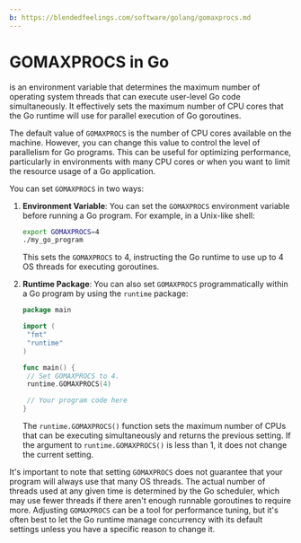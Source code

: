 ```yaml
---
b: https://blendedfeelings.com/software/golang/gomaxprocs.md
---
```


# GOMAXPROCS in Go
is an environment variable that determines the maximum number of operating system threads that can execute user-level Go code simultaneously. It effectively sets the maximum number of CPU cores that the Go runtime will use for parallel execution of Go goroutines.

The default value of `GOMAXPROCS` is the number of CPU cores available on the machine. However, you can change this value to control the level of parallelism for Go programs. This can be useful for optimizing performance, particularly in environments with many CPU cores or when you want to limit the resource usage of a Go application.

You can set `GOMAXPROCS` in two ways:

1. **Environment Variable**: You can set the `GOMAXPROCS` environment variable before running a Go program. For example, in a Unix-like shell:

   ```sh
   export GOMAXPROCS=4
   ./my_go_program
   ```

   This sets the `GOMAXPROCS` to 4, instructing the Go runtime to use up to 4 OS threads for executing goroutines.

2. **Runtime Package**: You can also set `GOMAXPROCS` programmatically within a Go program by using the `runtime` package:

   ```go
   package main

   import (
   	"fmt"
   	"runtime"
   )

   func main() {
   	// Set GOMAXPROCS to 4.
   	runtime.GOMAXPROCS(4)

   	// Your program code here
   }
   ```

   The `runtime.GOMAXPROCS()` function sets the maximum number of CPUs that can be executing simultaneously and returns the previous setting. If the argument to `runtime.GOMAXPROCS()` is less than 1, it does not change the current setting.

It's important to note that setting `GOMAXPROCS` does not guarantee that your program will always use that many OS threads. The actual number of threads used at any given time is determined by the Go scheduler, which may use fewer threads if there aren't enough runnable goroutines to require more. Adjusting `GOMAXPROCS` can be a tool for performance tuning, but it's often best to let the Go runtime manage concurrency with its default settings unless you have a specific reason to change it.